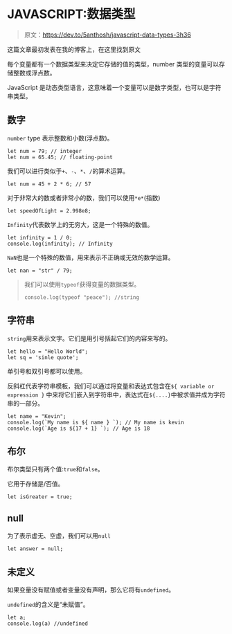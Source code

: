 # JAVASCRIPT:数据类型

> 原文：<https://dev.to/5anthosh/javascript-data-types-3h36>

这篇文章最初发表在我的博客上，在这里找到原文

每个变量都有一个数据类型来决定它存储的值的类型，number 类型的变量可以存储整数或浮点数。

JavaScript 是动态类型语言，这意味着一个变量可以是数字类型，也可以是字符串类型。

## 数字

`number` type 表示整数和小数(浮点数)。

```
let num = 79; // integer
let num = 65.45; // floating-point 
```

我们可以进行类似于`+`、`-`、`*`、`/`的算术运算。

```
let num = 45 + 2 * 6; // 57 
```

对于非常大的数或者非常小的数，我们可以使用`*e*`(指数)

```
let speedOfLight = 2.998e8; 
```

`Infinity`代表数学上的无穷大，这是一个特殊的数值。

```
let infinity = 1 / 0; 
console.log(infinity); // Infinity 
```

`NaN`也是一个特殊的数值，用来表示不正确或无效的数学运算。

```
let nan = "str" / 79; 
```

> 我们可以使用`typeof`获得变量的数据类型。
> 
> ```
> console.log(typeof "peace"); //string 
> ```

## 字符串

`string`用来表示文字。它们是用引号括起它们的内容来写的。

```
let hello = "Hello World";
let sq = 'sinle quote'; 
```

单引号和双引号都可以使用。

反斜杠代表字符串模板，我们可以通过将变量和表达式包含在`${ variable or expression }`
中来将它们嵌入到字符串中，表达式在`${....}`中被求值并成为字符串的一部分。

```
let name = "Kevin";
console.log(`My name is ${ name } `); // My name is kevin
console.log(`Age is ${17 + 1} `); // Age is 18 
```

## 布尔

布尔类型只有两个值:`true`和`false`。

它用于存储是/否值。

```
let isGreater = true; 
```

## null

为了表示虚无、空虚，我们可以用`null`

```
let answer = null; 
```

## 未定义

如果变量没有赋值或者变量没有声明，那么它将有`undefined`。

`undefined`的含义是“未赋值”。

```
let a;
console.log(a) //undefined 
```
